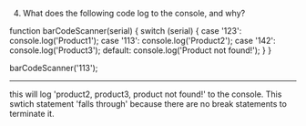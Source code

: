 4. What does the following code log to the console, and why?

function barCodeScanner(serial) {
switch (serial) {
case '123':
console.log('Product1');
case '113':
console.log('Product2');
case '142':
console.log('Product3');
default:
console.log('Product not found!');
}
}

barCodeScanner('113');

---

this will log 'product2, product3, product not found!' to the console. This swtich statement 'falls through' because there are no break statements to terminate it.
